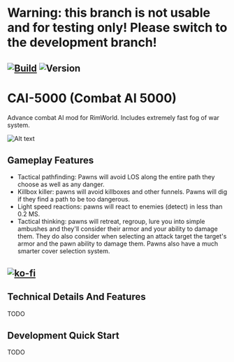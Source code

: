 # Warning: this branch is not usable and for testing only! Please switch to the development branch!
[![Build](https://github.com/kbatbouta/RimWorld-RocketMan/actions/workflows/main.yml/badge.svg)](https://github.com/kbatbouta/CAI-5000/blob/main/.github/workflows/main.yml) ![Version](https://img.shields.io/badge/Rimworld-1.4-brightgreen.svg)
---
# CAI-5000 (Combat AI 5000)
Advance combat AI mod for RimWorld. Includes extremely fast fog of war system.

![Alt text](https://github.com/kbatbouta/CAI-5000/blob/main/About/Preview.png?raw=true?raw=true)

## Gameplay Features
- Tactical pathfinding: Pawns will avoid LOS along the entire path they choose as well as any danger.
- Killbox killer: pawns will avoid killboxes and other funnels. Pawns will dig if they find a path to be too dangerous.
- Light speed reactions: pawns will react to enemies (detect) in less than 0.2 MS.
- Tactical thinking: pawns will retreat, regroup, lure you into simple ambushes and they'll consider their armor and your ability to damage them. They do also consider when selecting an attack target the target's armor and the pawn ability to damage them. Pawns also have a much smarter cover selection system.

[![ko-fi](https://ko-fi.com/img/githubbutton_sm.svg)](https://ko-fi.com/E1E62N5V8)
---

## Technical Details And Features
TODO

## Development Quick Start
TODO
